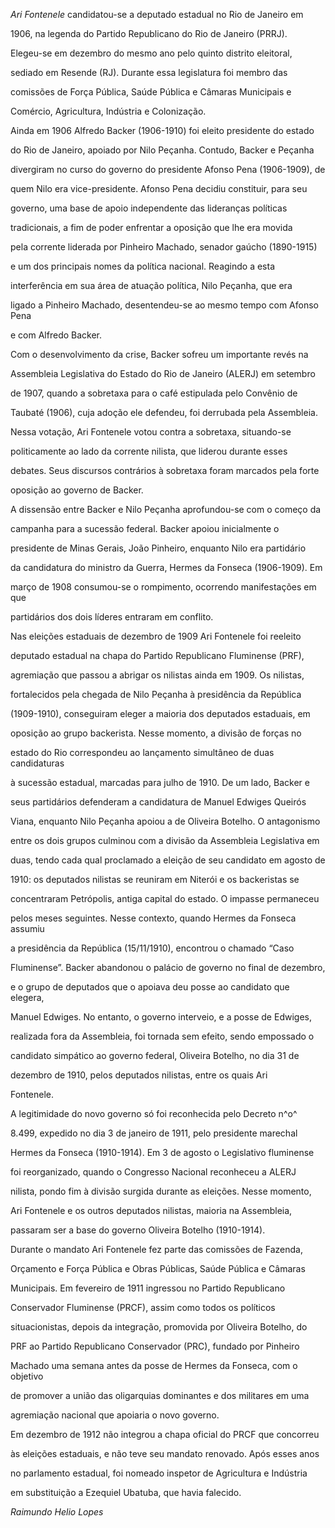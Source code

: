 

*Ari Fontenele* candidatou-se a deputado estadual no Rio de Janeiro em

1906, na legenda do Partido Republicano do Rio de Janeiro (PRRJ).

Elegeu-se em dezembro do mesmo ano pelo quinto distrito eleitoral,

sediado em Resende (RJ). Durante essa legislatura foi membro das

comissões de Força Pública, Saúde Pública e Câmaras Municipais e

Comércio, Agricultura, Indústria e Colonização.



Ainda em 1906 Alfredo Backer (1906-1910) foi eleito presidente do estado

do Rio de Janeiro, apoiado por Nilo Peçanha. Contudo, Backer e Peçanha

divergiram no curso do governo do presidente Afonso Pena (1906-1909), de

quem Nilo era vice-presidente. Afonso Pena decidiu constituir, para seu

governo, uma base de apoio independente das lideranças políticas

tradicionais, a fim de poder enfrentar a oposição que lhe era movida

pela corrente liderada por Pinheiro Machado, senador gaúcho (1890-1915)

e um dos principais nomes da política nacional. Reagindo a esta

interferência em sua área de atuação política, Nilo Peçanha, que era

ligado a Pinheiro Machado, desentendeu-se ao mesmo tempo com Afonso Pena

e com Alfredo Backer.



Com o desenvolvimento da crise, Backer sofreu um importante revés na

Assembleia Legislativa do Estado do Rio de Janeiro (ALERJ) em setembro

de 1907, quando a sobretaxa para o café estipulada pelo Convênio de

Taubaté (1906), cuja adoção ele defendeu, foi derrubada pela Assembleia.

Nessa votação, Ari Fontenele votou contra a sobretaxa, situando-se

politicamente ao lado da corrente nilista, que liderou durante esses

debates. Seus discursos contrários à sobretaxa foram marcados pela forte

oposição ao governo de Backer.



A dissensão entre Backer e Nilo Peçanha aprofundou-se com o começo da

campanha para a sucessão federal. Backer apoiou inicialmente o

presidente de Minas Gerais, João Pinheiro, enquanto Nilo era partidário

da candidatura do ministro da Guerra, Hermes da Fonseca (1906-1909). Em

março de 1908 consumou-se o rompimento, ocorrendo manifestações em que

partidários dos dois líderes entraram em conflito.



Nas eleições estaduais de dezembro de 1909 Ari Fontenele foi reeleito

deputado estadual na chapa do Partido Republicano Fluminense (PRF),

agremiação que passou a abrigar os nilistas ainda em 1909. Os nilistas,

fortalecidos pela chegada de Nilo Peçanha à presidência da República

(1909-1910), conseguiram eleger a maioria dos deputados estaduais, em

oposição ao grupo backerista. Nesse momento, a divisão de forças no

estado do Rio correspondeu ao lançamento simultâneo de duas candidaturas

à sucessão estadual, marcadas para julho de 1910. De um lado, Backer e

seus partidários defenderam a candidatura de Manuel Edwiges Queirós

Viana, enquanto Nilo Peçanha apoiou a de Oliveira Botelho. O antagonismo

entre os dois grupos culminou com a divisão da Assembleia Legislativa em

duas, tendo cada qual proclamado a eleição de seu candidato em agosto de

1910: os deputados nilistas se reuniram em Niterói e os backeristas se

concentraram Petrópolis, antiga capital do estado. O impasse permaneceu

pelos meses seguintes. Nesse contexto, quando Hermes da Fonseca assumiu

a presidência da República (15/11/1910), encontrou o chamado “Caso

Fluminense”. Backer abandonou o palácio de governo no final de dezembro,

e o grupo de deputados que o apoiava deu posse ao candidato que elegera,

Manuel Edwiges. No entanto, o governo interveio, e a posse de Edwiges,

realizada fora da Assembleia, foi tornada sem efeito, sendo empossado o

candidato simpático ao governo federal, Oliveira Botelho, no dia 31 de

dezembro de 1910, pelos deputados nilistas, entre os quais Ari

Fontenele.



A legitimidade do novo governo só foi reconhecida pelo Decreto n^o^

8.499, expedido no dia 3 de janeiro de 1911, pelo presidente marechal

Hermes da Fonseca (1910-1914). Em 3 de agosto o Legislativo fluminense

foi reorganizado, quando o Congresso Nacional reconheceu a ALERJ

nilista, pondo fim à divisão surgida durante as eleições. Nesse momento,

Ari Fontenele e os outros deputados nilistas, maioria na Assembleia,

passaram ser a base do governo Oliveira Botelho (1910-1914).



Durante o mandato Ari Fontenele fez parte das comissões de Fazenda,

Orçamento e Força Pública e Obras Públicas, Saúde Pública e Câmaras

Municipais. Em fevereiro de 1911 ingressou no Partido Republicano

Conservador Fluminense (PRCF), assim como todos os políticos

situacionistas, depois da integração, promovida por Oliveira Botelho, do

PRF ao Partido Republicano Conservador (PRC), fundado por Pinheiro

Machado uma semana antes da posse de Hermes da Fonseca, com o objetivo

de promover a união das oligarquias dominantes e dos militares em uma

agremiação nacional que apoiaria o novo governo.



Em dezembro de 1912 não integrou a chapa oficial do PRCF que concorreu

às eleições estaduais, e não teve seu mandato renovado. Após esses anos

no parlamento estadual, foi nomeado inspetor de Agricultura e Indústria

em substituição a Ezequiel Ubatuba, que havia falecido.



*Raimundo Helio Lopes*



